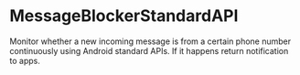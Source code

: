 # MessageBlockerStandardAPI

Monitor whether a new incoming message is from a certain phone number continuously using Android standard APIs. 
If it happens return notification to apps. 
